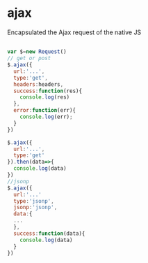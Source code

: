 # ajax

Encapsulated the Ajax request of the native JS

## #

```javascript
var $=new Request()
// get or post
$.ajax({
  url:'...',
  type:'get',
  headers:headers,
  success:function(res){
    console.log(res)
  },
  error:function(err){
    console.log(err);
  }
})

$.ajax({
  url:'...',
  type:'get'
}).then(data=>{
  console.log(data)
})
//jsonp
$.ajax({
  url:'...'
  type:'jsonp',
  jsonp:'jsonp',
  data:{
  ...
  },
  success:function(data){
    console.log(data)
  }
})
```
